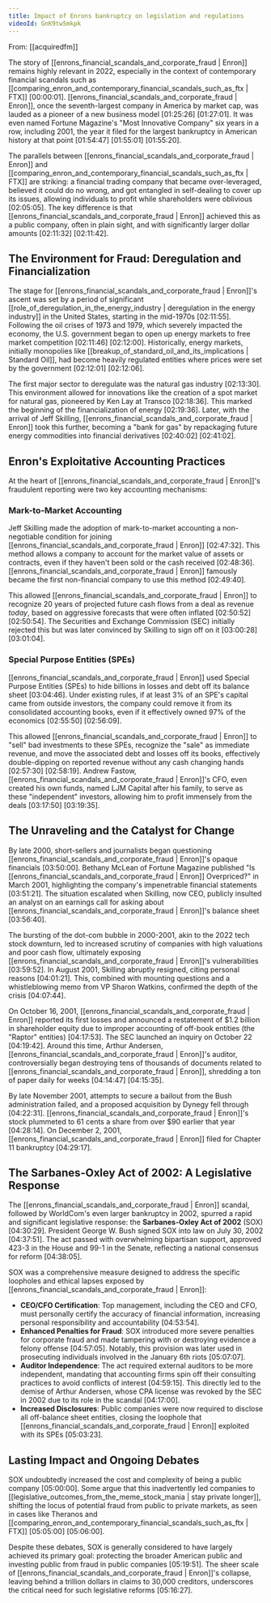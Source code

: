 ```yaml
---
title: Impact of Enrons bankruptcy on legislation and regulations
videoId: GnK9tw5mkpk
---
```


From: [[acquiredfm]] <br/> 

The story of [[enrons_financial_scandals_and_corporate_fraud | Enron]] remains highly relevant in 2022, especially in the context of contemporary financial scandals such as [[comparing_enron_and_contemporary_financial_scandals_such_as_ftx | FTX]] <a class="yt-timestamp" data-t="00:00:01">[00:00:01]</a>. [[enrons_financial_scandals_and_corporate_fraud | Enron]], once the seventh-largest company in America by market cap, was lauded as a pioneer of a new business model <a class="yt-timestamp" data-t="01:25:26">[01:25:26]</a> <a class="yt-timestamp" data-t="01:27:01">[01:27:01]</a>. It was even named Fortune Magazine's "Most Innovative Company" six years in a row, including 2001, the year it filed for the largest bankruptcy in American history at that point <a class="yt-timestamp" data-t="01:54:47">[01:54:47]</a> <a class="yt-timestamp" data-t="01:55:01">[01:55:01]</a> <a class="yt-timestamp" data-t="01:55:20">[01:55:20]</a>.

The parallels between [[enrons_financial_scandals_and_corporate_fraud | Enron]] and [[comparing_enron_and_contemporary_financial_scandals_such_as_ftx | FTX]] are striking: a financial trading company that became over-leveraged, believed it could do no wrong, and got entangled in self-dealing to cover up its issues, allowing individuals to profit while shareholders were oblivious <a class="yt-timestamp" data-t="02:05:05">[02:05:05]</a>. The key difference is that [[enrons_financial_scandals_and_corporate_fraud | Enron]] achieved this as a public company, often in plain sight, and with significantly larger dollar amounts <a class="yt-timestamp" data-t="02:11:32">[02:11:32]</a> <a class="yt-timestamp" data-t="02:11:42">[02:11:42]</a>.

## The Environment for Fraud: Deregulation and Financialization

The stage for [[enrons_financial_scandals_and_corporate_fraud | Enron]]'s ascent was set by a period of significant [[role_of_deregulation_in_the_energy_industry | deregulation in the energy industry]] in the United States, starting in the mid-1970s <a class="yt-timestamp" data-t="02:11:55">[02:11:55]</a>. Following the oil crises of 1973 and 1979, which severely impacted the economy, the U.S. government began to open up energy markets to free market competition <a class="yt-timestamp" data-t="02:11:46">[02:11:46]</a> <a class="yt-timestamp" data-t="02:12:00">[02:12:00]</a>. Historically, energy markets, initially monopolies like [[breakup_of_standard_oil_and_its_implications | Standard Oil]], had become heavily regulated entities where prices were set by the government <a class="yt-timestamp" data-t="02:12:01">[02:12:01]</a> <a class="yt-timestamp" data-t="02:12:06">[02:12:06]</a>.

The first major sector to deregulate was the natural gas industry <a class="yt-timestamp" data-t="02:13:30">[02:13:30]</a>. This environment allowed for innovations like the creation of a spot market for natural gas, pioneered by Ken Lay at Transco <a class="yt-timestamp" data-t="02:18:36">[02:18:36]</a>. This marked the beginning of the financialization of energy <a class="yt-timestamp" data-t="02:19:36">[02:19:36]</a>. Later, with the arrival of Jeff Skilling, [[enrons_financial_scandals_and_corporate_fraud | Enron]] took this further, becoming a "bank for gas" by repackaging future energy commodities into financial derivatives <a class="yt-timestamp" data-t="02:40:02">[02:40:02]</a> <a class="yt-timestamp" data-t="02:41:02">[02:41:02]</a>.

## Enron's Exploitative Accounting Practices

At the heart of [[enrons_financial_scandals_and_corporate_fraud | Enron]]'s fraudulent reporting were two key accounting mechanisms:

### Mark-to-Market Accounting
Jeff Skilling made the adoption of mark-to-market accounting a non-negotiable condition for joining [[enrons_financial_scandals_and_corporate_fraud | Enron]] <a class="yt-timestamp" data-t="02:47:32">[02:47:32]</a>. This method allows a company to account for the market value of assets or contracts, even if they haven't been sold or the cash received <a class="yt-timestamp" data-t="02:48:36">[02:48:36]</a>. [[enrons_financial_scandals_and_corporate_fraud | Enron]] famously became the first non-financial company to use this method <a class="yt-timestamp" data-t="02:49:40">[02:49:40]</a>.

This allowed [[enrons_financial_scandals_and_corporate_fraud | Enron]] to recognize 20 years of projected future cash flows from a deal as revenue *today*, based on aggressive forecasts that were often inflated <a class="yt-timestamp" data-t="02:50:52">[02:50:52]</a> <a class="yt-timestamp" data-t="02:50:54">[02:50:54]</a>. The Securities and Exchange Commission (SEC) initially rejected this but was later convinced by Skilling to sign off on it <a class="yt-timestamp" data-t="03:00:28">[03:00:28]</a> <a class="yt-timestamp" data-t="03:01:04">[03:01:04]</a>.

### Special Purpose Entities (SPEs)
[[enrons_financial_scandals_and_corporate_fraud | Enron]] used Special Purpose Entities (SPEs) to hide billions in losses and debt off its balance sheet <a class="yt-timestamp" data-t="03:04:46">[03:04:46]</a>. Under existing rules, if at least 3% of an SPE's capital came from outside investors, the company could remove it from its consolidated accounting books, even if it effectively owned 97% of the economics <a class="yt-timestamp" data-t="02:55:50">[02:55:50]</a> <a class="yt-timestamp" data-t="02:56:09">[02:56:09]</a>.

This allowed [[enrons_financial_scandals_and_corporate_fraud | Enron]] to "sell" bad investments to these SPEs, recognize the "sale" as immediate revenue, and move the associated debt and losses off its books, effectively double-dipping on reported revenue without any cash changing hands <a class="yt-timestamp" data-t="02:57:30">[02:57:30]</a> <a class="yt-timestamp" data-t="02:58:19">[02:58:19]</a>. Andrew Fastow, [[enrons_financial_scandals_and_corporate_fraud | Enron]]'s CFO, even created his own funds, named LJM Capital after his family, to serve as these "independent" investors, allowing him to profit immensely from the deals <a class="yt-timestamp" data-t="03:17:50">[03:17:50]</a> <a class="yt-timestamp" data-t="03:19:35">[03:19:35]</a>.

## The Unraveling and the Catalyst for Change

By late 2000, short-sellers and journalists began questioning [[enrons_financial_scandals_and_corporate_fraud | Enron]]'s opaque financials <a class="yt-timestamp" data-t="03:50:00">[03:50:00]</a>. Bethany McLean of Fortune Magazine published "Is [[enrons_financial_scandals_and_corporate_fraud | Enron]] Overpriced?" in March 2001, highlighting the company's impenetrable financial statements <a class="yt-timestamp" data-t="03:51:21">[03:51:21]</a>. The situation escalated when Skilling, now CEO, publicly insulted an analyst on an earnings call for asking about [[enrons_financial_scandals_and_corporate_fraud | Enron]]'s balance sheet <a class="yt-timestamp" data-t="03:56:40">[03:56:40]</a>.

The bursting of the dot-com bubble in 2000-2001, akin to the 2022 tech stock downturn, led to increased scrutiny of companies with high valuations and poor cash flow, ultimately exposing [[enrons_financial_scandals_and_corporate_fraud | Enron]]'s vulnerabilities <a class="yt-timestamp" data-t="03:59:52">[03:59:52]</a>. In August 2001, Skilling abruptly resigned, citing personal reasons <a class="yt-timestamp" data-t="04:01:21">[04:01:21]</a>. This, combined with mounting questions and a whistleblowing memo from VP Sharon Watkins, confirmed the depth of the crisis <a class="yt-timestamp" data-t="04:07:44">[04:07:44]</a>.

On October 16, 2001, [[enrons_financial_scandals_and_corporate_fraud | Enron]] reported its first losses and announced a restatement of $1.2 billion in shareholder equity due to improper accounting of off-book entities (the "Raptor" entities) <a class="yt-timestamp" data-t="04:17:53">[04:17:53]</a>. The SEC launched an inquiry on October 22 <a class="yt-timestamp" data-t="04:19:42">[04:19:42]</a>. Around this time, Arthur Andersen, [[enrons_financial_scandals_and_corporate_fraud | Enron]]'s auditor, controversially began destroying tens of thousands of documents related to [[enrons_financial_scandals_and_corporate_fraud | Enron]], shredding a ton of paper daily for weeks <a class="yt-timestamp" data-t="04:14:47">[04:14:47]</a> <a class="yt-timestamp" data-t="04:15:35">[04:15:35]</a>.

By late November 2001, attempts to secure a bailout from the Bush administration failed, and a proposed acquisition by Dynegy fell through <a class="yt-timestamp" data-t="04:22:31">[04:22:31]</a>. [[enrons_financial_scandals_and_corporate_fraud | Enron]]'s stock plummeted to 61 cents a share from over $90 earlier that year <a class="yt-timestamp" data-t="04:28:14">[04:28:14]</a>. On December 2, 2001, [[enrons_financial_scandals_and_corporate_fraud | Enron]] filed for Chapter 11 bankruptcy <a class="yt-timestamp" data-t="04:29:17">[04:29:17]</a>.

## The Sarbanes-Oxley Act of 2002: A Legislative Response

The [[enrons_financial_scandals_and_corporate_fraud | Enron]] scandal, followed by WorldCom's even larger bankruptcy in 2002, spurred a rapid and significant legislative response: the **Sarbanes-Oxley Act of 2002** (SOX) <a class="yt-timestamp" data-t="04:30:29">[04:30:29]</a>. President George W. Bush signed SOX into law on July 30, 2002 <a class="yt-timestamp" data-t="04:37:51">[04:37:51]</a>. The act passed with overwhelming bipartisan support, approved 423-3 in the House and 99-1 in the Senate, reflecting a national consensus for reform <a class="yt-timestamp" data-t="04:38:05">[04:38:05]</a>.

SOX was a comprehensive measure designed to address the specific loopholes and ethical lapses exposed by [[enrons_financial_scandals_and_corporate_fraud | Enron]]:

*   **CEO/CFO Certification**: Top management, including the CEO and CFO, must personally certify the accuracy of financial information, increasing personal responsibility and accountability <a class="yt-timestamp" data-t="04:53:54">[04:53:54]</a>.
*   **Enhanced Penalties for Fraud**: SOX introduced more severe penalties for corporate fraud and made tampering with or destroying evidence a felony offense <a class="yt-timestamp" data-t="04:57:05">[04:57:05]</a>. Notably, this provision was later used in prosecuting individuals involved in the January 6th riots <a class="yt-timestamp" data-t="05:07:07">[05:07:07]</a>.
*   **Auditor Independence**: The act required external auditors to be more independent, mandating that accounting firms spin off their consulting practices to avoid conflicts of interest <a class="yt-timestamp" data-t="04:59:15">[04:59:15]</a>. This directly led to the demise of Arthur Andersen, whose CPA license was revoked by the SEC in 2002 due to its role in the scandal <a class="yt-timestamp" data-t="04:17:00">[04:17:00]</a>.
*   **Increased Disclosures**: Public companies were now required to disclose all off-balance sheet entities, closing the loophole that [[enrons_financial_scandals_and_corporate_fraud | Enron]] exploited with its SPEs <a class="yt-timestamp" data-t="05:03:23">[05:03:23]</a>.

## Lasting Impact and Ongoing Debates

SOX undoubtedly increased the cost and complexity of being a public company <a class="yt-timestamp" data-t="05:00:00">[05:00:00]</a>. Some argue that this inadvertently led companies to [[legislative_outcomes_from_the_meme_stock_mania | stay private longer]], shifting the locus of potential fraud from public to private markets, as seen in cases like Theranos and [[comparing_enron_and_contemporary_financial_scandals_such_as_ftx | FTX]] <a class="yt-timestamp" data-t="05:05:00">[05:05:00]</a> <a class="yt-timestamp" data-t="05:06:00">[05:06:00]</a>.

Despite these debates, SOX is generally considered to have largely achieved its primary goal: protecting the broader American public and investing public from fraud in public companies <a class="yt-timestamp" data-t="05:19:51">[05:19:51]</a>. The sheer scale of [[enrons_financial_scandals_and_corporate_fraud | Enron]]'s collapse, leaving behind a trillion dollars in claims to 30,000 creditors, underscores the critical need for such legislative reforms <a class="yt-timestamp" data-t="05:16:27">[05:16:27]</a>.